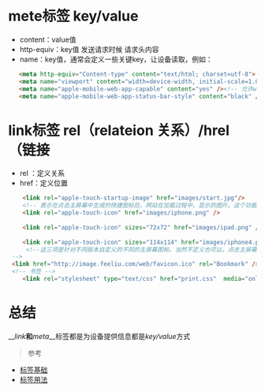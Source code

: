 # mete标签 key/value
 + content：value值
 + http-equiv：key值 发送请求时候 请求头内容
 + name：key值，通常会定义一些关键key，让设备读取，例如：
 ```html
	<meta http-equiv="Content-type" content="text/html; charset=utf-8"> <!--请求头  -->
	<meta name="viewport" content="width=device-width, initial-scale=1.0, maximum-scale=1.0, user-scalable=no"><!--关键key，视口  -->
	<meta name="apple-mobile-web-app-capable" content="yes" /><!-- 允许webapp -->
	<meta name="apple-mobile-web-app-status-bar-style" content="black" /><!-- 显示手机信号、时间、电池的顶部导航栏的颜色。默认值为default（白色），可以定为black（黑色）和black-translucent（灰色半透明） -->
 ```
 
# link标签 rel（relateion 关系）/hrel（链接
+ rel ：定义关系
+ href：定义位置
```html
	<link rel="apple-touch-startup-image" href="images/start.jpg"/>
	<!-- 表示在点击主屏幕中生成的快捷图标后，网站在加载过程中，显示的图片。这个功能用户体验很好。避免加载时的白屏，减少用户等待网站加载过程的烦闷。缺陷是目前只支持竖屏浏览模式，横屏浏览时不支持。 -->
	<link rel="apple-touch-icon" href="images/iphone.png" />
	 
	<link rel="apple-touch-icon" sizes="72x72" href="images/ipad.png" />
	 
	<link rel="apple-touch-icon" sizes="114x114" href="images/iphone4.png" />
	 <!--这三项是针对不同版本自定义的不同的主屏幕图标。当然不定义也可以，点击主屏幕时，会以当前屏幕截图作为图标的。而其中apple-touch-icon表示的该图标是自动加高光的图标按钮。与之相对应的是apple-touch-icon-precomposed按原设计不加高光效果的图标。可根据实际项目情况，选择使用 分享图标也是他
 -->
 <link href="http://image.feeliu.com/web/favicon.ico" rel="Bookmark" /> 
 <!-- 书签 -->
	<link rel="stylesheet" type="text/css" href="print.css"  media="only handheld and (max-width: 480px)"/><!-- media 手持设备（小屏幕、有限带宽）最大为max-width: 480px 样式分离 -->
```

# 总结
__*link*__和__*meta*__标签都是为设备提供信息都是*key/value*方式

> 参考
+ [标签基础](https://www.w3school.com.cn/tags/tag_link.asp)
+ [标签用法](https://blog.csdn.net/wuyou1336/article/details/71512204)